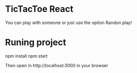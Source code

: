 # TicTacToe React 
You can play with someone or just use the option Randon play!

# Runing project 
npm install
npm start

Then open in http://localhost:3000 in your browser
